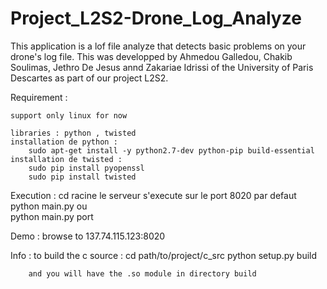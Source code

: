 # Project_L2S2-Drone_Log_Analyze
This application is a lof file analyze that detects basic problems on your drone's log file.
This was developped by Ahmedou Galledou, Chakib Soulimas, Jethro De Jesus annd Zakariae Idrissi of the University of Paris Descartes as part of our project L2S2.


Requirement :

	support only linux for now

	libraries : python , twisted
	installation de python :
		sudo apt-get install -y python2.7-dev python-pip build-essential 
	installation de twisted :
		sudo pip install pyopenssl
		sudo pip install twisted
	
Execution :
	cd racine
	le serveur s'execute sur le port 8020 par defaut
	python main.py 
	ou	
	python main.py port
	
Demo :
	browse to 137.74.115.123:8020
	
Info :
	to build the c source :
		cd path/to/project/c_src
		python setup.py build
		
		and you will have the .so module in directory build
